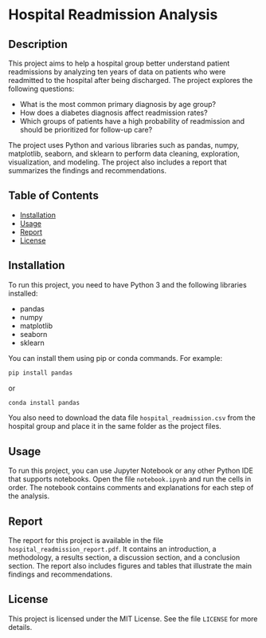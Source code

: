 # Hospital Readmission Analysis

## Description
This project aims to help a hospital group better understand patient readmissions by analyzing ten years of data on patients who were readmitted to the hospital after being discharged. The project explores the following questions:

- What is the most common primary diagnosis by age group?
- How does a diabetes diagnosis affect readmission rates?
- Which groups of patients have a high probability of readmission and should be prioritized for follow-up care?

The project uses Python and various libraries such as pandas, numpy, matplotlib, seaborn, and sklearn to perform data cleaning, exploration, visualization, and modeling. The project also includes a report that summarizes the findings and recommendations.

## Table of Contents
- [Installation](#installation)
- [Usage](#usage)
- [Report](#report)
- [License](#license)

## Installation
To run this project, you need to have Python 3 and the following libraries installed:

- pandas
- numpy
- matplotlib
- seaborn
- sklearn

You can install them using pip or conda commands. For example:

```bash
pip install pandas
```

or

```bash
conda install pandas
```

You also need to download the data file `hospital_readmission.csv` from the hospital group and place it in the same folder as the project files.

## Usage
To run this project, you can use Jupyter Notebook or any other Python IDE that supports notebooks. Open the file `notebook.ipynb` and run the cells in order. The notebook contains comments and explanations for each step of the analysis.

## Report
The report for this project is available in the file `hospital_readmission_report.pdf`. It contains an introduction, a methodology, a results section, a discussion section, and a conclusion section. The report also includes figures and tables that illustrate the main findings and recommendations.

## License
This project is licensed under the MIT License. See the file `LICENSE` for more details.
